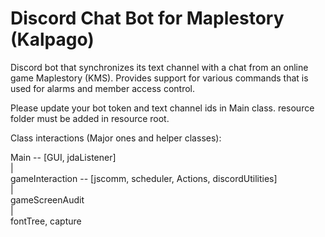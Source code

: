 # Discord Chat Bot for Maplestory (Kalpago)
Discord bot that synchronizes its text channel with a chat from an online game Maplestory (KMS). Provides support for various commands that is used for alarms and member access control.

Please update your bot token and text channel ids in Main class. resource folder must be added in resource root.

Class interactions (Major ones and helper classes):

Main -- [GUI, jdaListener]  
|  
gameInteraction -- [jscomm, scheduler, Actions, discordUtilities]  
|  
gameScreenAudit   
|  
fontTree, capture
